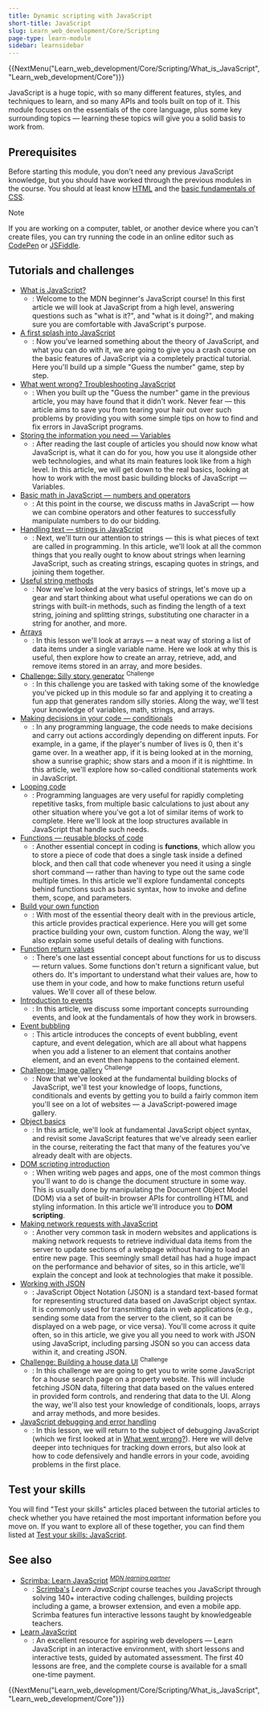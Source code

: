 ```yaml
---
title: Dynamic scripting with JavaScript
short-title: JavaScript
slug: Learn_web_development/Core/Scripting
page-type: learn-module
sidebar: learnsidebar
---
```


{{NextMenu("Learn_web_development/Core/Scripting/What_is_JavaScript", "Learn_web_development/Core")}}

JavaScript is a huge topic, with so many different features, styles, and techniques to learn, and so many APIs and tools built on top of it. This module focuses on the essentials of the core language, plus some key surrounding topics — learning these topics will give you a solid basis to work from.

## Prerequisites

Before starting this module, you don't need any previous JavaScript knowledge, but you should have worked through the previous modules in the course. You should at least know [HTML](/en-US/docs/Learn_web_development/Core/Structuring_content) and the [basic fundamentals of CSS](/en-US/docs/Learn_web_development/Core/Styling_basics).

> [!NOTE]
> If you are working on a computer, tablet, or another device where you can't create files, you can try running the code in an online editor such as [CodePen](https://codepen.io/) or [JSFiddle](https://jsfiddle.net/).

## Tutorials and challenges

- [What is JavaScript?](/en-US/docs/Learn_web_development/Core/Scripting/What_is_JavaScript)
  - : Welcome to the MDN beginner's JavaScript course! In this first article we will look at JavaScript from a high level, answering questions such as "what is it?", and "what is it doing?", and making sure you are comfortable with JavaScript's purpose.
- [A first splash into JavaScript](/en-US/docs/Learn_web_development/Core/Scripting/A_first_splash)
  - : Now you've learned something about the theory of JavaScript, and what you can do with it, we are going to give you a crash course on the basic features of JavaScript via a completely practical tutorial. Here you'll build up a simple "Guess the number" game, step by step.
- [What went wrong? Troubleshooting JavaScript](/en-US/docs/Learn_web_development/Core/Scripting/What_went_wrong)
  - : When you built up the "Guess the number" game in the previous article, you may have found that it didn't work. Never fear — this article aims to save you from tearing your hair out over such problems by providing you with some simple tips on how to find and fix errors in JavaScript programs.
- [Storing the information you need — Variables](/en-US/docs/Learn_web_development/Core/Scripting/Variables)
  - : After reading the last couple of articles you should now know what JavaScript is, what it can do for you, how you use it alongside other web technologies, and what its main features look like from a high level. In this article, we will get down to the real basics, looking at how to work with the most basic building blocks of JavaScript — Variables.
- [Basic math in JavaScript — numbers and operators](/en-US/docs/Learn_web_development/Core/Scripting/Math)
  - : At this point in the course, we discuss maths in JavaScript — how we can combine operators and other features to successfully manipulate numbers to do our bidding.
- [Handling text — strings in JavaScript](/en-US/docs/Learn_web_development/Core/Scripting/Strings)
  - : Next, we'll turn our attention to strings — this is what pieces of text are called in programming. In this article, we'll look at all the common things that you really ought to know about strings when learning JavaScript, such as creating strings, escaping quotes in strings, and joining them together.
- [Useful string methods](/en-US/docs/Learn_web_development/Core/Scripting/Useful_string_methods)
  - : Now we've looked at the very basics of strings, let's move up a gear and start thinking about what useful operations we can do on strings with built-in methods, such as finding the length of a text string, joining and splitting strings, substituting one character in a string for another, and more.
- [Arrays](/en-US/docs/Learn_web_development/Core/Scripting/Arrays)
  - : In this lesson we'll look at arrays — a neat way of storing a list of data items under a single variable name. Here we look at why this is useful, then explore how to create an array, retrieve, add, and remove items stored in an array, and more besides.
- [Challenge: Silly story generator](/en-US/docs/Learn_web_development/Core/Scripting/Silly_story_generator) <sup>Challenge</sup>
  - : In this challenge you are tasked with taking some of the knowledge you've picked up in this module so far and applying it to creating a fun app that generates random silly stories. Along the way, we'll test your knowledge of variables, math, strings, and arrays.
- [Making decisions in your code — conditionals](/en-US/docs/Learn_web_development/Core/Scripting/Conditionals)
  - : In any programming language, the code needs to make decisions and carry out actions accordingly depending on different inputs. For example, in a game, if the player's number of lives is 0, then it's game over. In a weather app, if it is being looked at in the morning, show a sunrise graphic; show stars and a moon if it is nighttime. In this article, we'll explore how so-called conditional statements work in JavaScript.
- [Looping code](/en-US/docs/Learn_web_development/Core/Scripting/Loops)
  - : Programming languages are very useful for rapidly completing repetitive tasks, from multiple basic calculations to just about any other situation where you've got a lot of similar items of work to complete. Here we'll look at the loop structures available in JavaScript that handle such needs.
- [Functions — reusable blocks of code](/en-US/docs/Learn_web_development/Core/Scripting/Functions)
  - : Another essential concept in coding is **functions**, which allow you to store a piece of code that does a single task inside a defined block, and then call that code whenever you need it using a single short command — rather than having to type out the same code multiple times. In this article we'll explore fundamental concepts behind functions such as basic syntax, how to invoke and define them, scope, and parameters.
- [Build your own function](/en-US/docs/Learn_web_development/Core/Scripting/Build_your_own_function)
  - : With most of the essential theory dealt with in the previous article, this article provides practical experience. Here you will get some practice building your own, custom function. Along the way, we'll also explain some useful details of dealing with functions.
- [Function return values](/en-US/docs/Learn_web_development/Core/Scripting/Return_values)
  - : There's one last essential concept about functions for us to discuss — return values. Some functions don't return a significant value, but others do. It's important to understand what their values are, how to use them in your code, and how to make functions return useful values. We'll cover all of these below.
- [Introduction to events](/en-US/docs/Learn_web_development/Core/Scripting/Events)
  - : In this article, we discuss some important concepts surrounding events, and look at the fundamentals of how they work in browsers.
- [Event bubbling](/en-US/docs/Learn_web_development/Core/Scripting/Event_bubbling)
  - : This article introduces the concepts of event bubbling, event capture, and event delegation, which are all about what happens when you add a listener to an element that contains another element, and an event then happens to the contained element.
- [Challenge: Image gallery](/en-US/docs/Learn_web_development/Core/Scripting/Image_gallery) <sup>Challenge</sup>
  - : Now that we've looked at the fundamental building blocks of JavaScript, we'll test your knowledge of loops, functions, conditionals and events by getting you to build a fairly common item you'll see on a lot of websites — a JavaScript-powered image gallery.
- [Object basics](/en-US/docs/Learn_web_development/Core/Scripting/Object_basics)
  - : In this article, we'll look at fundamental JavaScript object syntax, and revisit some JavaScript features that we've already seen earlier in the course, reiterating the fact that many of the features you've already dealt with are objects.
- [DOM scripting introduction](/en-US/docs/Learn_web_development/Core/Scripting/DOM_scripting)
  - : When writing web pages and apps, one of the most common things you'll want to do is change the document structure in some way. This is usually done by manipulating the Document Object Model (DOM) via a set of built-in browser APIs for controlling HTML and styling information. In this article we'll introduce you to **DOM scripting**.
- [Making network requests with JavaScript](/en-US/docs/Learn_web_development/Core/Scripting/Network_requests)
  - : Another very common task in modern websites and applications is making network requests to retrieve individual data items from the server to update sections of a webpage without having to load an entire new page. This seemingly small detail has had a huge impact on the performance and behavior of sites, so in this article, we'll explain the concept and look at technologies that make it possible.
- [Working with JSON](/en-US/docs/Learn_web_development/Core/Scripting/JSON)
  - : JavaScript Object Notation (JSON) is a standard text-based format for representing structured data based on JavaScript object syntax. It is commonly used for transmitting data in web applications (e.g., sending some data from the server to the client, so it can be displayed on a web page, or vice versa). You'll come across it quite often, so in this article, we give you all you need to work with JSON using JavaScript, including parsing JSON so you can access data within it, and creating JSON.
- [Challenge: Building a house data UI](/en-US/docs/Learn_web_development/Core/Scripting/House_data_UI) <sup>Challenge</sup>
  - : In this challenge we are going to get you to write some JavaScript for a house search page on a property website. This will include fetching JSON data, filtering that data based on the values entered in provided form controls, and rendering that data to the UI. Along the way, we'll also test your knowledge of conditionals, loops, arrays and array methods, and more besides.
- [JavaScript debugging and error handling](/en-US/docs/Learn_web_development/Core/Scripting/Debugging_JavaScript)
  - : In this lesson, we will return to the subject of debugging JavaScript (which we first looked at in [What went wrong?](/en-US/docs/Learn_web_development/Core/Scripting/What_went_wrong)). Here we will delve deeper into techniques for tracking down errors, but also look at how to code defensively and handle errors in your code, avoiding problems in the first place.

## Test your skills

You will find "Test your skills" articles placed between the tutorial articles to check whether you have retained the most important information before you move on. If you want to explore all of these together, you can find them listed at [Test your skills: JavaScript](/en-US/docs/Learn_web_development/Core/Scripting/Test_your_skills).

## See also

- [Scrimba: Learn JavaScript](https://scrimba.com/learn-javascript-c0v?via=mdn) <sup>[_MDN learning partner_](/en-US/docs/MDN/Writing_guidelines/Learning_content#partner_links_and_embeds)</sup>
  - : [Scrimba's](https://scrimba.com/?via=mdn) _Learn JavaScript_ course teaches you JavaScript through solving 140+ interactive coding challenges, building projects including a game, a browser extension, and even a mobile app. Scrimba features fun interactive lessons taught by knowledgeable teachers.
- [Learn JavaScript](https://learnjavascript.online/)
  - : An excellent resource for aspiring web developers — Learn JavaScript in an interactive environment, with short lessons and interactive tests, guided by automated assessment. The first 40 lessons are free, and the complete course is available for a small one-time payment.

{{NextMenu("Learn_web_development/Core/Scripting/What_is_JavaScript", "Learn_web_development/Core")}}
